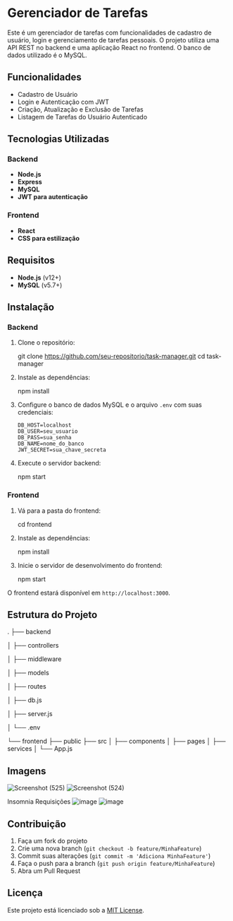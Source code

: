 # Gerenciador de Tarefas

Este é um gerenciador de tarefas com funcionalidades de cadastro de usuário, login e gerenciamento de tarefas pessoais. O projeto utiliza uma API REST no backend e uma aplicação React no frontend. O banco de dados utilizado é o MySQL.

## Funcionalidades

- Cadastro de Usuário
- Login e Autenticação com JWT
- Criação, Atualização e Exclusão de Tarefas
- Listagem de Tarefas do Usuário Autenticado

## Tecnologias Utilizadas

### Backend
- **Node.js**
- **Express**
- **MySQL**
- **JWT para autenticação**

### Frontend
- **React**
- **CSS para estilização**
  
## Requisitos

- **Node.js** (v12+)
- **MySQL** (v5.7+)

## Instalação

### Backend

1. Clone o repositório:

   
   git clone https://github.com/seu-repositorio/task-manager.git
   cd task-manager
  

2. Instale as dependências:

  
   npm install
  

3. Configure o banco de dados MySQL e o arquivo `.env` com suas credenciais:

   ```
   DB_HOST=localhost
   DB_USER=seu_usuario
   DB_PASS=sua_senha
   DB_NAME=nome_do_banco
   JWT_SECRET=sua_chave_secreta
   ```

4. Execute o servidor backend:

   npm start

### Frontend

1. Vá para a pasta do frontend:

 
   cd frontend


2. Instale as dependências:

   npm install

3. Inicie o servidor de desenvolvimento do frontend:

   npm start

O frontend estará disponível em `http://localhost:3000`.

## Estrutura do Projeto


.
├── backend

│   ├── controllers

│   ├── middleware

│   ├── models

│   ├── routes

│   ├── db.js

│   ├── server.js

│   └── .env

└── frontend
    ├── public
    ├── src
    │   ├── components
    │   ├── pages
    │   ├── services
    │   └── App.js


## Imagens

![Screenshot (525)](https://github.com/user-attachments/assets/ea532736-de46-4346-9f84-687bd81bcdfa)
![Screenshot (524)](https://github.com/user-attachments/assets/be18ded6-9d7e-444b-8b40-307e27664237)


Insomnia Requisições
![image](https://github.com/user-attachments/assets/5842d1fc-a61f-46b8-8caf-3a1ec0016b75)
![image](https://github.com/user-attachments/assets/6c866b9d-c346-4df4-8841-a06d9185878c)



## Contribuição

1. Faça um fork do projeto
2. Crie uma nova branch (`git checkout -b feature/MinhaFeature`)
3. Commit suas alterações (`git commit -m 'Adiciona MinhaFeature'`)
4. Faça o push para a branch (`git push origin feature/MinhaFeature`)
5. Abra um Pull Request

## Licença

Este projeto está licenciado sob a [MIT License](LICENSE).
```
